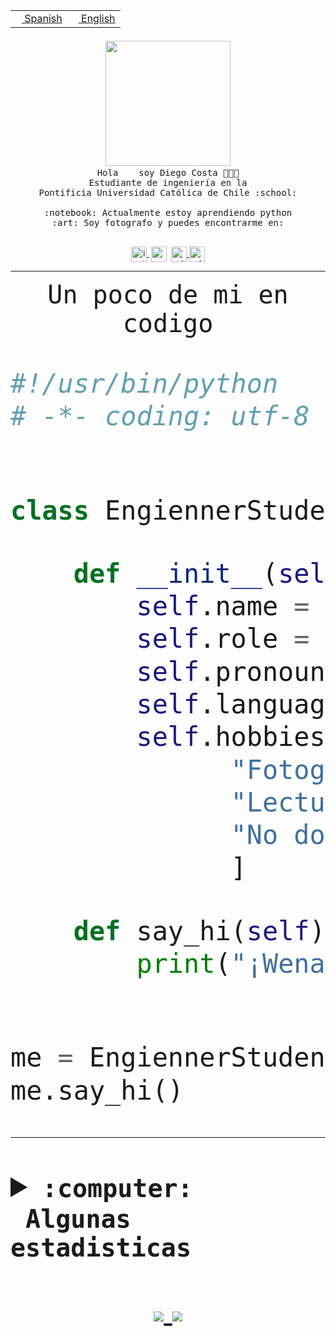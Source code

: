 <table border="0"  align="right">
 <tr><td><a href="README.md"><img src="https://upload.wikimedia.org/wikipedia/commons/thumb/8/89/Bandera_de_Espa%C3%B1a.svg/1200px-Bandera_de_Espa%C3%B1a.svg.png" height="10"> Spanish</a></td>
 <td><a href="README.en.md"><img src="https://upload.wikimedia.org/wikipedia/commons/a/a4/Flag_of_the_United_States.svg" height="10"> English</a></td></tr>
</table><br><br><br>


<p align="center">
  <img src="https://github.com/diegocostares/diegocostares/blob/main/Images/aaa2.gif?raw=true" width="200px">
  <br><samp>
    Hola <img src="https://media.giphy.com/media/hvRJCLFzcasrR4ia7z/giphy.gif" width="16px"> soy Diego Costa 👨🏻‍💻<br>
    Estudiante de ingeniería en la <br>
    Pontificia Universidad Católica de Chile :school:<br>
  <br>
    :notebook: Actualmente estoy aprendiendo python <br>
    :art: Soy fotografo y puedes encontrarme en: <br>
  <br></samp>
  
</p>

<p align="center">
   <a href="https://instagram.com/diegocosta_no" target="blank">
    <img 
    align="center" src="https://cdn.jsdelivr.net/npm/simple-icons@3.0.1/icons/instagram.svg" alt="instagram" height="25px" width="25px" />
  </a>
  <a style="border: 3px solid; color: white;"href="https://t.me/diegocosta_no" target="blank">
  <img
  align="center" alt="Telegram" width="25px" src="https://icons-for-free.com/iconfiles/png/512/Telegram-1324888767380505522.png" />
</a>
<a href="https://api.whatsapp.com/send?phone=56971897835&text=Hola!" target="blank">
  <img
  align="center" alt="wtsp" width="25px" src="https://img.icons8.com/pastel-glyph/2x/whatsapp--v2.png" />
</a>
<a href="https://www.linkedin.com/in/diego-costa-786249213/" target="blank">
  <img
  align="center" alt="wtsp" width="25px" src="https://img.icons8.com/metro/452/linkedin.png" />
</a>

  </a>
</p>

---


<p align="center"><font size="25"><samp>Un poco de mi en codigo</samp></front></p>


```python
#!/usr/bin/python
# -*- coding: utf-8 -*-


class EngiennerStudent:

    def __init__(self):
        self.name = "Diego Costa"
        self.role = "Estudiante"
        self.pronouns = "he/him"
        self.language_spoken = ["es_CL", "en_US"]
        self.hobbies = [
              "Fotografia",
              "Lectura",
              "No dormir",
              ]

    def say_hi(self):
        print("¡Wena mundo!")


me = EngiennerStudent()
me.say_hi()
```
---
<details>
  <summary><b><samp>:computer: &nbsp;Algunas estadisticas</samp></b></summary>
  <br/></p>

<!--START_SECTION:waka-->
![Code Time](http://img.shields.io/badge/Code%20Time-338%20hrs%204%20mins-blue)

**Soy nocturno 🦉** 

```text
🌞 Mañana     4 commits      ░░░░░░░░░░░░░░░░░░░░░░░░░   2.5% 
🌆 Día        56 commits     ████████░░░░░░░░░░░░░░░░░   35.0% 
🌃 Tarde      44 commits     ███████░░░░░░░░░░░░░░░░░░   27.5% 
🌙 Noche      56 commits     ████████░░░░░░░░░░░░░░░░░   35.0%

```
📅 **Soy más productivo los Miércoles** 

```text
Lunes        12 commits     ██░░░░░░░░░░░░░░░░░░░░░░░   7.5% 
Martes       22 commits     ███░░░░░░░░░░░░░░░░░░░░░░   13.75% 
Miércoles    82 commits     ████████████░░░░░░░░░░░░░   51.25% 
Jueves       2 commits      ░░░░░░░░░░░░░░░░░░░░░░░░░   1.25% 
Viernes      4 commits      ░░░░░░░░░░░░░░░░░░░░░░░░░   2.5% 
Sábado       16 commits     ██░░░░░░░░░░░░░░░░░░░░░░░   10.0% 
Domingo      22 commits     ███░░░░░░░░░░░░░░░░░░░░░░   13.75%

```


📊 **Esta semana me dediqué a** 

```text
🐱‍💻 Proyectos: 
SHAREGO-G54              8 hrs 8 mins        ████████████░░░░░░░░░░░░░   49.38% 
Unknown Project          6 hrs 1 min         █████████░░░░░░░░░░░░░░░░   36.52% 
SHAREGO                  1 hr 28 mins        ██░░░░░░░░░░░░░░░░░░░░░░░   8.99% 
G-54-sofw                29 mins             ░░░░░░░░░░░░░░░░░░░░░░░░░   2.95% 
T0ruby                   17 mins             ░░░░░░░░░░░░░░░░░░░░░░░░░   1.75%

```


 Last Updated on 06/04/2022 10:27:59 UTC
<!--END_SECTION:waka-->
  
  

 <p align="center"> <img src="https://github-readme-stats.vercel.app/api?username=diegocostares&show_icons=true&theme=ayu-mirage" alt="abhisheknaiidu" /></p>
 
</details>

<p align=center>
  <a href="https://github.com/diegocostares">
    <img src="https://badges.pufler.dev/visits/diegocostares/diegocostares?style=flat-square&color=black&logo=github">
  </a>
  <a href="https://github.com/diegocostares?tab=repositories">
    <img src="https://badges.pufler.dev/repos/diegocostares?style=flat-square&color=black&logo=github">
  </a>
</p>
